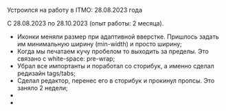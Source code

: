 Устроился на работу в ITMO: 28.08.2023 года

C 28.08.2023 по 28.10.2023 (опыт работы: 2 месяца). 

- Иконки меняли размер при адаптивной вверстке. Пришлось задать им минимальную ширину (min-width) и просто ширину;
- Когда мы печатаем кучу пробелом то выходить за пределы. Это связано с white-space: pre-wrap;
- Убрал все импортанты и поработал со сторибук, а именно сделал редизайн tags/tabs;
- Сделал редактор, перенес его в сторибук и прокинул пропсы. Это заняло 2 недели;
- 
- 
